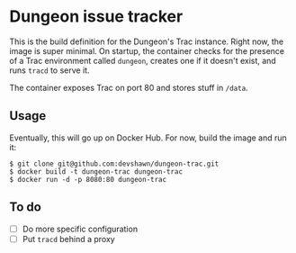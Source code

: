 # Dungeon issue tracker

This is the build definition for the Dungeon's Trac instance. Right now, the image is super minimal. On startup, the container checks for the presence of a Trac environment called `dungeon`, creates one if it doesn't exist, and runs `tracd` to serve it.

The container exposes Trac on port 80 and stores stuff in `/data`.

## Usage

Eventually, this will go up on Docker Hub. For now, build the image and run it:

    $ git clone git@github.com:devshawn/dungeon-trac.git
    $ docker build -t dungeon-trac dungeon-trac
    $ docker run -d -p 8080:80 dungeon-trac

## To do

- [ ] Do more specific configuration
- [ ] Put `tracd` behind a proxy
